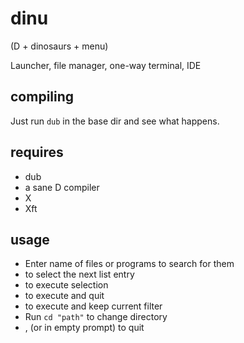 
dinu
====
(D + dinosaurs + menu)

Launcher, file manager, one-way terminal, IDE

compiling
---------
Just run `dub` in the base dir and see what happens.

requires
--------
* dub
* a sane D compiler
* X
* Xft

usage
-----
* Enter name of files or programs to search for them
* <Tab> to select the next list entry
* <Enter> to execute selection
* <S-Enter> to execute and quit
* <C-Enter> to execute and keep current filter
* Run `cd "path"` to change directory
* <Escape>, <C-Q> (or <Enter> in empty prompt) to quit



